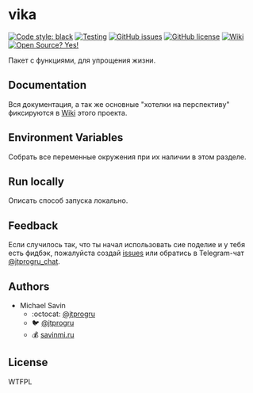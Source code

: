 # vika
[![Code style: black](https://img.shields.io/badge/code%20style-black-000000.svg)](https://github.com/psf/black)
[![Testing](https://github.com/jtprogru/vika/actions/workflows/testing.yml/badge.svg)](https://github.com/jtprogru/vika/actions/workflows/testing.yml)
[![GitHub issues](https://img.shields.io/github/issues-raw/jtprogru/vika)](https://github.com/jtprogru/vika/issues)
[![GitHub license](https://img.shields.io/badge/license-WTFPL-blue)](https://github.com/jtprogru/vika/blob/master/LICENSE.md)
[![Wiki](https://img.shields.io/badge/Wiki-READ-success)](https://github.com/jtprogru/vika/wiki)
[![Open Source? Yes!](https://badgen.net/badge/Open%20Source%20%3F/Yes%21/blue?icon=github)](https://github.com/jtprogru/vika/)


Пакет с функциями, для упрощения жизни.

## Documentation

Вся документация, а так же основные "хотелки на перспективу" фиксируются в [Wiki](https://github.com/jtprogru/vika/wiki) этого проекта. 

## Environment Variables

Собрать все переменные окружения при их наличии в этом разделе.

## Run locally

Описать способ запуска локально.

## Feedback

Если случилось так, что ты начал использовать сие поделие и у тебя есть фидбэк, пожалуйста создай [issues](https://github.com/jtprogru/vika/issues) или обратись в Telegram-чат [@jtprogru_chat](https://t.me/jtprogru_chat).

## Authors

- Michael Savin
  - :octocat: [@jtprogru](https://www.github.com/jtprogru)
  - :bird: [@jtprogru](https://www.twitter.com/jtprogru)
  - :moneybag: [savinmi.ru](https://savinmi.ru)


## License

<a href="http://www.wtfpl.net/"><img src="http://www.wtfpl.net/wp-content/uploads/2012/12/wtfpl-badge-4.png" width="80" height="15" alt="WTFPL" /></a>
